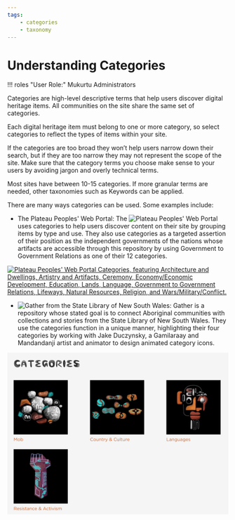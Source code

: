 ```yaml
---
tags: 
    - categories
    - taxonomy
---
```


# Understanding Categories

!!! roles "User Role:"
    Mukurtu Administrators

Categories are high-level descriptive terms that help users discover digital heritage items. All communities on the site share the same set of categories.

Each digital heritage item must belong to one or more category, so select categories to reflect the types of items within your site.

If the categories are too broad they won’t help users narrow down their search, but if they are too narrow they may not represent the scope of the site. Make sure that the category terms you choose make sense to your users by avoiding jargon and overly technical terms.

Most sites have between 10-15 categories. If more granular terms are needed, other taxonomies such as Keywords can be applied.

There are many ways categories can be used. Some examples include:

- The Plateau Peoples' Web Portal:
The ![Plateau Peoples' Web Portal](https://plateauportal.libraries.wsu.edu/categories-browse) uses categories to help users discover content on their site by grouping items by type and use. They also use categories as a targeted assertion of their position as the independent governments of the nations whose artifacts are accessible through this repository by using Government to Government Relations as one of their 12 categories.

[![Plateau Peoples' Web Portal Categories, featuring Architecture and Dwellings, Artistry and Artifacts, Ceremony, Economy/Economic Development, Education, Lands, Language, Government to Government Relations, Lifeways, Natural Resources, Religion, and Wars/Military/Conflict.](../_embeds/Categories-understand1.png)](https://plateauportal.libraries.wsu.edu/categories-browse)

- ![Gather](https://gather.sl.nsw.gov.au/) from the State Library of New South Wales:
Gather is a repository whose stated goal is to connect Aboriginal communities with collections and stories from the State Library of New South Wales. They use the categories function in a unique manner, highlighting their four categories by working with Jake Duczynsky, a Gamilaraay and Mandandanji artist and animator to design animated category icons.

[![Gather's categories, featuring Country and Culture, Languages, MOB, and Resistance and Activism.](../_embeds/Categories-understand2.png)](https://gather.sl.nsw.gov.au/)


